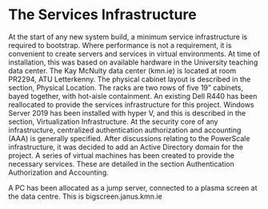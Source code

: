 # The Services Infrastructure # 

At the start of any new system build, a minimum service infrastructure is required to bootstrap. 
Where performance is not a requirement, it is convenient to create servers and services in virtual environments. 
At time of installation, this was based on available hardware in the University teaching data center. 
The Kay McNulty data center (kmn.ie) is located at room PR2294, ATU Letterkenny. 
The physical cabinet layout is described in the section, Physical Location. 
The racks are two rows of five 19” cabinets, bayed together, with hot-aisle containment.
An existing Dell R440 has been reallocated to provide the services infrastructure for this project. 
Windows Server 2019 has been installed with hyper V, and this is described in the section, Virtualization Infrastructure.
At the security core of any infrastructure, centralized authentication authorization and accounting (AAA) is generally specified. 
After discussions relating to the PowerScale infrastructure, it was decided to add an Active Directory domain for the project. 
A series of virtual machines has been created to provide the necessary services. 
These are detailed in the section Authentication Authorization and Accounting.

A PC has been allocated as a jump server, connected to a plasma screen at the data centre.
This is bigscreen.janus.kmn.ie
